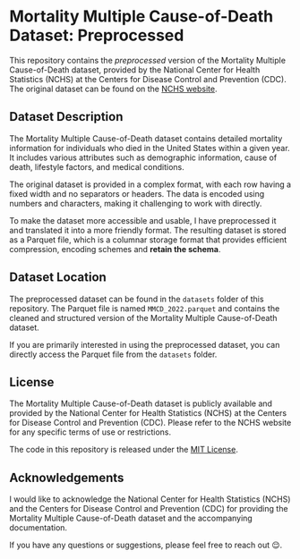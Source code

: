 # Mortality Multiple Cause-of-Death Dataset: Preprocessed

This repository contains the *preprocessed* version of the Mortality Multiple Cause-of-Death dataset, provided by the National Center for Health Statistics (NCHS) at the Centers for Disease Control and Prevention (CDC). The original dataset can be found on the [NCHS website](https://www.cdc.gov/nchs/data_access/vitalstatsonline.htm#Mortality_Multiple).

## Dataset Description

The Mortality Multiple Cause-of-Death dataset contains detailed mortality information for individuals who died in the United States within a given year. It includes various attributes such as demographic information, cause of death, lifestyle factors, and medical conditions.

The original dataset is provided in a complex format, with each row having a fixed width and no separators or headers. The data is encoded using numbers and characters, making it challenging to work with directly.

To make the dataset more accessible and usable, I have preprocessed it and translated it into a more friendly format. The resulting dataset is stored as a Parquet file, which is a columnar storage format that provides efficient compression, encoding schemes and **retain the schema**.

<!-- For a detailed explanation of the thought process and the preprocessing steps, please refer to my blog post: [Mortality Multiple Cause-of-Death Dataset: A Journey of Data Preprocessing](https://remi.boo/tbd). -->

## Dataset Location

The preprocessed dataset can be found in the `datasets` folder of this repository. The Parquet file is named `MMCD_2022.parquet` and contains the cleaned and structured version of the Mortality Multiple Cause-of-Death dataset.

If you are primarily interested in using the preprocessed dataset, you can directly access the Parquet file from the `datasets` folder.

## License

The Mortality Multiple Cause-of-Death dataset is publicly available and provided by the National Center for Health Statistics (NCHS) at the Centers for Disease Control and Prevention (CDC). Please refer to the NCHS website for any specific terms of use or restrictions.

The code in this repository is released under the [MIT License](LICENSE).

## Acknowledgements

I would like to acknowledge the National Center for Health Statistics (NCHS) and the Centers for Disease Control and Prevention (CDC) for providing the Mortality Multiple Cause-of-Death dataset and the accompanying documentation.

If you have any questions or suggestions, please feel free to reach out 😌.